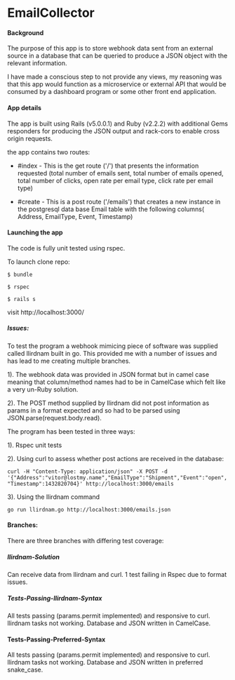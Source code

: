 # EmailCollector

#### Background

The purpose of this app is to store webhook data sent from an external source in a database that can be queried to produce a JSON object with the relevant information.

I have made a conscious step to not provide any views, my reasoning was that this app would function as a microservice or external API that would be consumed by a dashboard program or some other front end application.

#### App details

The app is built using Rails (v5.0.0.1) and Ruby (v2.2.2) with additional Gems responders for producing the JSON output and rack-cors to enable cross origin requests.

the app contains two routes:

* #index - This is the get route ('/') that presents the information requested (total number of emails sent, total number of emails opened, total number of clicks, open rate per email type, click rate per email type)

* #create - This is a post route ('/emails') that creates a new instance in the postgresql data base Email table with the following columns( Address, EmailType, Event, Timestamp)

#### Launching the app
The code is fully unit tested using rspec.

To launch clone repo:

`$ bundle`

`$ rspec`

`$ rails s`

visit http://localhost:3000/

##### Issues:

To test the program a webhook mimicing piece of software was supplied called llirdnam built in go. This provided me with a number of issues and has lead to me creating multiple branches.

1). The webhook data was provided in JSON format but in camel case meaning that column/method names had to be in CamelCase which felt like a very un-Ruby solution.

2). The POST method supplied by llirdnam did not post information as params in a format expected and so had to be parsed using JSON.parse(request.body.read).

The program has been tested in three ways:

1). Rspec unit tests

2). Using curl to assess whether post actions are received in the database:

`curl -H "Content-Type: application/json" -X POST -d '{"Address":"vitor@lostmy.name","EmailType":"Shipment","Event":"open","Timestamp":1432820704}' http://localhost:3000/emails`

3). Using the llirdnam command

`go run llirdnam.go http://localhost:3000/emails.json`

#### Branches:

There are three branches with differing test coverage:

##### llirdnam-Solution
Can receive data from llirdnam and curl. 1 test failing in Rspec due to format issues.

##### Tests-Passing-llirdnam-Syntax
All tests passing (params.permit implemented) and responsive to curl. llirdnam tasks not working. Database and JSON written in CamelCase.

#### Tests-Passing-Preferred-Syntax
All tests passing (params.permit implemented) and responsive to curl. llirdnam tasks not working. Database and JSON written in preferred snake_case.
